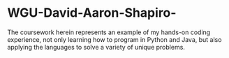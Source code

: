 # WGU-David-Aaron-Shapiro-

The coursework herein represents an example of my hands-on coding experience, not only learning how to program in Python and Java, 
but also applying the languages to solve a variety of unique problems.
